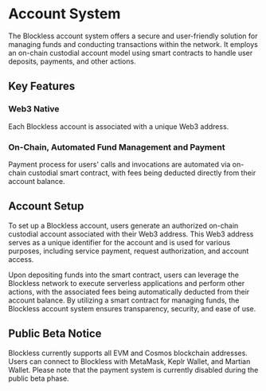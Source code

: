# Account System

The Blockless account system offers a secure and user-friendly solution for managing funds and conducting transactions within the network. It employs an on-chain custodial account model using smart contracts to handle user deposits, payments, and other actions.

## Key Features

### Web3 Native

Each Blockless account is associated with a unique Web3 address.

### On-Chain, Automated Fund Management and Payment

Payment process for users' calls and invocations are automated via on-chain custodial smart contract, with fees being deducted directly from their account balance.

## Account Setup

To set up a Blockless account, users generate an authorized on-chain custodial account associated with their Web3 address. This Web3 address serves as a unique identifier for the account and is used for various purposes, including service payment, request authorization, and account access.

Upon depositing funds into the smart contract, users can leverage the Blockless network to execute serverless applications and perform other actions, with the associated fees being automatically deducted from their account balance. By utilizing a smart contract for managing funds, the Blockless account system ensures transparency, security, and ease of use.

## Public Beta Notice

Blockless currently supports all EVM and Cosmos blockchain addresses. Users can connect to Blockless with MetaMask, Keplr Wallet, and Martian Wallet. Please note that the payment system is currently disabled during the public beta phase.

